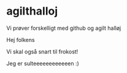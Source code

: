 # agilthalloj

Vi prøver forskelligt med github og agilt halløj

Hej folkens

Vi skal også snart til frokost!




Jeg er sulteeeeeeeeeeeen :)
